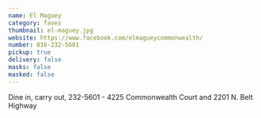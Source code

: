 ```yaml
---
name: El Maguey
category: faves
thumbnail: el-maguey.jpg
website: https://www.facebook.com/elmagueycommonwealth/
number: 816-232-5601
pickup: true
delivery: false
masks: false
masked: false
---
```

Dine in, carry out, 232-5601 - 4225 Commonwealth Court and 2201 N. Belt Highway